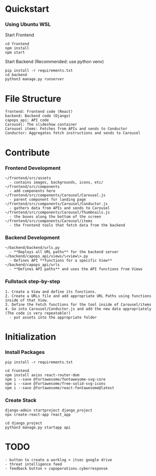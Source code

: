 # Quickstart
### Using Ubuntu WSL
Start Frontend
```
cd frontend
npm install
npm start
```

Start Backend (Recommended: use python venv)
```
pip install -r requirements.txt
cd backend
python3 manage.py runserver
```



# File Structure
```
frontend: Frontend code (React)  
backend: Backend code (Django)
capops_api: API code
Carousel: The slideshow container
Carousel items: Fetches from APIs and sends to Conductor
Conductor: Aggregates fetch instructions and sends to Carousel
```



# Contribute
### Frontend Development
```
~/frontend/src/assets
  - contains images, backgrounds, icons, etc/
~/frontend/src/components
  - add components here
~/frontend/src/components/Carousel/Carousel.js
  - parent component for landing page 
~/frontend/src/components/Carousel/Conductor.js
  - gathers data from APIs and sends to Carousel 
~/frontend/src/components/Carousel/Thumbnails.js
  - the boxes along the bottom of the screen
~/frontend/src/components/Carousel/items
  - the frontend tools that fetch data from the backend
  ```
### Backend Development
```
~/backend/backend/urls.py
  - **Deploys all URL paths** for the backend server
~/backend/capops_api/views/\<view\>.py 
  - Defines API **functions for a specific View**
~/backend/capops_api/urls
  - **Defines API paths** and uses the API functions from Views
```
### Fullstack step-by-step
```
1. Create a View and define its functions.
2. Create a URLs file and add appropriate URL Paths using functions inside of that View.
3. Define the Fetch functions for the tool inside of Carousel/items
4. Go into Carousel/Conductor.js and add the new data appropriately (The code is very repeatable!)
  - put assets into the appropriate folder
```


# Initialization
### Install Packages
```
pip install -r requirements.txt

cd frontend
npm install axios react-router-dom
npm i --save @fortawesome/fontawesome-svg-core
npm i --save @fortawesome/free-solid-svg-icons
npm i --save @fortawesome/react-fontawesome@latest
```
### Create Stack
```
django-admin startproject django_project
npx create-react-app react_app

cd django_project
python3 manage.py startapp api
``` 



# TODO
```
- button to create a worklog > itsec google drive
- threat intelligence feed
- feedback button > capoperations.cyberresponse
```